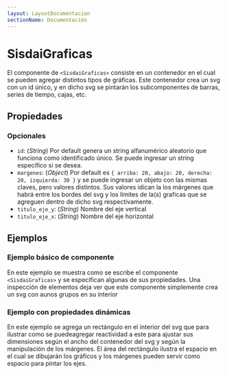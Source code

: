```yaml
---
layout: LayoutDocumentacion
sectionName: Documentación
---
```


# SisdaiGraficas

El componente de `<SisdaiGraficas>` consiste en un contenedor en el cual se pueden agregar distintos tipos de gráficas. Este contenedor crea un svg con un id único, y en dicho svg se pintarán los subcomponentes de barras, series de tiempo, cajas, etc.

## Propiedades

### Opcionales

- `id`: (_String_) Por default genera un string alfanumérico aleatorio que funciona como identificado único. Se puede ingresar un string específico si se desea.
- `margenes`: (_Object_) Por default es `{ arriba: 20, abajo: 20, derecha: 20, izquierda: 30 }` y se puede ingresar un objeto con las mismas claves, pero valores distintos. Sus valores idican la los márgenes que habrá entre los bordes del svg y los límites de la(s) graficas que se agreguen dentro de dicho svg respectivamente.
- `titulo_eje_y`: (_String_) Nombre del eje vertical
- `titulo_eje_x`: (_String_) Nombre del eje horizontal

## Ejemplos

### Ejemplo básico de componente

En este ejemplo se muestra como se escribe el componente `<SisdaiGraficas>` y se especifican algunas de sus propiedades. Una inspección de elementos deja ver que este componente simplemente crea un svg con aunos grupos en su interior

<utils-ejemplo-doc ruta="graficas/basico.vue"/>

### Ejemplo con propiedades dinámicas

En este ejemplo se agrega un rectángulo en el interior del svg que para ilustrar como se puedeagregar reactividad a este para ajustar sus dimensiones según el ancho del contenedor del svg y según la manipulación de los márgenes. El área del rectángulo ilustra el espacio en el cual se dibujarán los gráficos y los márgenes pueden servir como espacio para pintar los ejes.

<utils-ejemplo-doc ruta="graficas/editable.vue"/>
